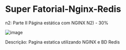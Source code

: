 # Super Fatorial-Nginx-Redis
n2: Parte II Página estática com NGINX N2) - 30%

![image](https://github.com/thiagomuller1/S-Fatorial-Nginx-Redis/assets/87444620/a4b5f993-6804-4c34-b2ca-78ebb2c9bae2)

Descrição: Pagina estatica utilizando NGINX e BD Redis
